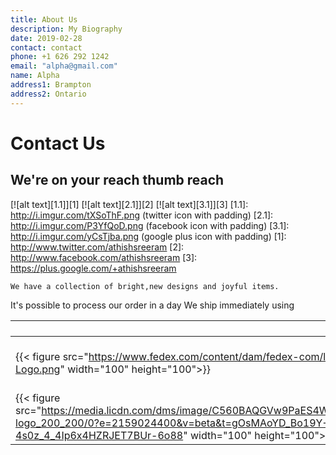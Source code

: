 ```yaml
---
title: About Us
description: My Biography
date: 2019-02-28
contact: contact
phone: +1 626 292 1242
email: "alpha@gmail.com"
name: Alpha
address1: Brampton
address2: Ontario
---
```

# Contact Us
## We're on your reach thumb reach
[![alt text][1.1]][1]
[![alt text][2.1]][2]
[![alt text][3.1]][3]
[1.1]: http://i.imgur.com/tXSoThF.png (twitter icon with padding)
[2.1]: http://i.imgur.com/P3YfQoD.png (facebook icon with padding)
[3.1]: http://i.imgur.com/yCsTjba.png (google plus icon with padding)
[1]: http://www.twitter.com/athishsreeram
[2]: http://www.facebook.com/athishsreeram
[3]: https://plus.google.com/+athishsreeram
```
We have a collection of bright,new designs and joyful items.
```
It's possible to process our order in a day
We ship immediately using

 ``` ```  | ``` ```
--- | ---
{{< figure src="https://www.fedex.com/content/dam/fedex-com/logos/FedEx-Logo.png" width="100" height="100">}} | {{< figure src="http://www.barbourrepair.co.uk/media/images/user-images/30584/upsaccesspointlogo.png" width="100" height="100">}}
{{< figure src="https://media.licdn.com/dms/image/C560BAQGVw9PaES4Wag/company-logo_200_200/0?e=2159024400&v=beta&t=gOsMAoYD_Bo19Y-4s0z_4_4Ip6x4HZRJET7BUr-6o88" width="100" height="100">}} | {{< figure src="https://www.parcel2go.com/logo/service/430.normal-svg" width="100" height="100">}}

